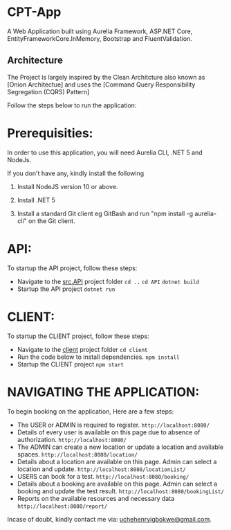 # CPT-App

A Web Application built using Aurelia Framework, ASP.NET Core, EntityFrameworkCore.InMemory, Bootstrap and FluentValidation.

## Architecture

The Project is largely inspired by the Clean Architcture also known
as [Onion Architectue] and uses the [Command Query Responsibility Segregation (CQRS) Pattern] 

Follow the steps below to run the application:

# Prerequisities:
In order to use this application, you will need Aurelia CLI, .NET 5 and NodeJs.

If you don't have any, kindly install the following

1. Install NodeJS version 10 or above.

2. Install .NET 5 

3. Install a standard Git client eg GitBash and run "npm install -g aurelia-cli" on the Git client.

# API:
To startup the API project, follow these steps:

* Navigate to the [src.API](src/API) project folder
  `cd ..`
  `cd API`
  `dotnet build`
* Startup the API project
  `dotnet run`

# CLIENT:
To startup the CLIENT project, follow these steps:

* Navigate to the [client](client) project folder
  `cd client`
* Run the code below to install dependencies.
  `npm install`  
* Startup the CLIENT project
  `npm start`

# NAVIGATING THE APPLICATION:
To begin booking on the application, Here are a few steps:

* The USER or ADMIN is required to register.
  `http://localhost:8080/`
* Details of every user is available on this page due to absence of authorization.
  `http://localhost:8080/`  
* The ADMIN can create a new location or update a location and available spaces.
  `http://localhost:8080/location/`  
* Details about a location are available on this page. Admin can select a location and update.
  `http://localhost:8080/locationList/`   
* USERS can book for a test.
  `http://localhost:8080/booking/`  
* Details about a booking are available on this page. Admin can select a booking and update the test result.
  `http://localhost:8080/bookingList/`   
* Reports on the available resources and necessary data
  `http://localhost:8080/report/`    
  

Incase of doubt, kindly contact me via: uchehenryigbokwe@gmail.com.

